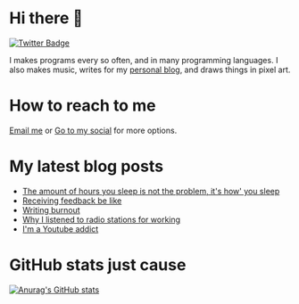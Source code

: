 # Hi there 👋

<!--
**HoangTuan110/HoangTuan110** is a ✨ _special_ ✨ repository because its `README.md` (this file) appears on your GitHub profile.

Here are some ideas to get you started:

- 🔭 I’m currently working on ...
- 🌱 I’m currently learning ...
- 👯 I’m looking to collaborate on ...
- 🤔 I’m looking for help with ...
- 💬 Ask me about ...
- 📫 How to reach me: ...
- 😄 Pronouns: ...
- ⚡ Fun fact: ...
-->

[![Twitter Badge](https://img.shields.io/badge/Twitter-Profile-informational?style=flat&logo=twitter&logoColor=white&color=1CA2F1)](https://twitter.com/DangHoangTuan20)

I makes programs every so often, and in many programming languages. I also makes music, writes for my [personal blog](https://tsk.bearblog.dev), and draws things in pixel art.

# How to reach to me

[Email me](mailto:mail@dht.anonaddy.me) or [Go to my social](https://tsk.bearblog.dev/social-media/) for more options.

# My latest blog posts
<!-- BLOG-POST-LIST:START -->
- [The amount of hours you sleep is not the problem, it&#39;s how&#39; you sleep](https://tsk.bearblog.dev/the-amount-of-hours-you-sleep-is-not-the-problem-its-how-you-sleep/)
- [Receiving feedback be like](https://tsk.bearblog.dev/receiving-feedback-be-like/)
- [Writing burnout](https://tsk.bearblog.dev/writing-burnout/)
- [Why I listened to radio stations for working](https://tsk.bearblog.dev/why-i-listened-to-radio-stations-for-working/)
- [I&#39;m a Youtube addict](https://tsk.bearblog.dev/im-a-youtube-addict/)
<!-- BLOG-POST-LIST:END -->

# GitHub stats just cause

[![Anurag's GitHub stats](https://github-readme-stats.vercel.app/api?username=HoangTuan110)](https://github.com/anuraghazra/github-readme-stats)
